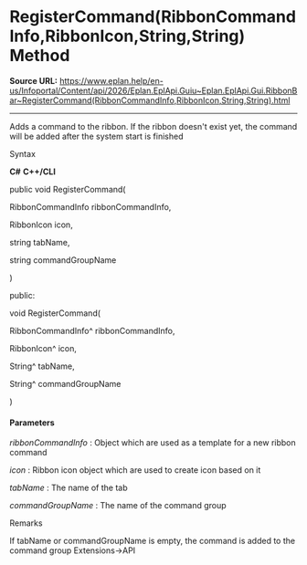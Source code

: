 # RegisterCommand(RibbonCommandInfo,RibbonIcon,String,String) Method

**Source URL:** https://www.eplan.help/en-us/Infoportal/Content/api/2026/Eplan.EplApi.Guiu~Eplan.EplApi.Gui.RibbonBar~RegisterCommand(RibbonCommandInfo,RibbonIcon,String,String).html

---

Adds a command to the ribbon. If the ribbon doesn't exist yet, the command will be added after the system start is finished

Syntax

**C#**
**C++/CLI**


public void RegisterCommand( 

   RibbonCommandInfo ribbonCommandInfo,

   RibbonIcon icon,

   string tabName,

   string commandGroupName

)

public:

void RegisterCommand( 

   RibbonCommandInfo^ ribbonCommandInfo,

   RibbonIcon^ icon,

   String^ tabName,

   String^ commandGroupName

)


#### Parameters

*ribbonCommandInfo*
:   Object which are used as a template for a new ribbon command

*icon*
:   Ribbon icon object which are used to create icon based on it

*tabName*
:   The name of the tab

*commandGroupName*
:   The name of the command group

Remarks

If tabName or commandGroupName is empty, the command is added to the command group Extensions->API
